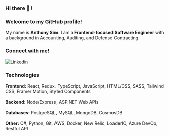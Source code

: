 <!-- ![LinkedIn-Banner](https://user-images.githubusercontent.com/31682285/151724093-4706b65f-d204-4acb-8515-442daa9bb4fa.png) -->

### Hi there 👋 !

### Welcome to my GitHub profile!

<div>
My name is <strong>Anthony Sim</strong>. I am a <strong>Frontend-focused Software Engineer</strong> with a background in Accounting, Auditing, and Defense Contracting.
</div>

### Connect with me!
 
<!-- <div>
  <a target="_blank" href = "mailto: anthonyysim@gmail.com"/>
    <img alt="Email" src="https://img.shields.io/badge/email-%23FF0000.svg?style=for-the-badge&logoColor=white)" />
  </a>
  
  <a target="_blank" href="https://drive.google.com/file/d/1KAnhHt6qmLN3QqIYnjaQp8jSU0luqLR3/view?usp=sharing">
    <img alt="Resume" src="https://img.shields.io/badge/Resume-60B5CC?style=for-the-badge" />
  </a> -->

  <a target="_blank" href="https://www.linkedin.com/in/sim-anthony/">
    <img alt="Linkedin" src="https://img.shields.io/badge/linkedin-0077B5?logo=linkedin&logoColor=white&style=for-the-badge" />
  </a>
</div>

### Technologies

<div>
  <div>
      <div>
         <strong>Frontend:</strong> React, Redux, TypeScript, JavaScript, HTML/CSS, SASS, Tailwind CSS, Framer Motion, Styled Components
      </div>
  </div>
    <br>
  <div>
      <div>
       <strong>Backend:</strong> Node/Express, ASP.NET Web APIs
      ‭</div>
  </div>
    <br>
  <div>
      <div> 
       <strong>Databases:</strong> PostgreSQL, MySQL, MongoDB, CosmosDB
      ‭</div>
  </div>
    <br>
  <div>
   <div> 
     <strong>Other:</strong> C#, Python, Git, AWS, Docker, New Relic, LoaderIO, Azure DevOp, Restful API
   ‭</div>
  </div>
</div>
